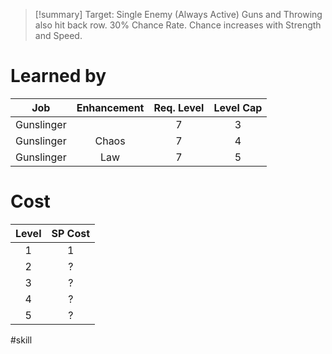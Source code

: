 >[!summary]
>Target: Single Enemy (Always Active)
>Guns and Throwing also hit back row.
>30% Chance Rate.
>Chance increases with Strength and Speed.
# Learned by
|    Job     | Enhancement | Req. Level | Level Cap |
|:----------:|:-----------:|:----------:|:---------:|
| Gunslinger |             |     7      |     3     |
| Gunslinger |    Chaos    |     7      |     4     |
| Gunslinger |     Law     |     7      |     5     | 
# Cost
| Level | SP Cost |
|:-----:|:-------:|
|   1   |    1    |
|   2   |    ?    |
|   3   |    ?    |
|   4   |    ?    |
|   5   |    ?    | 

#skill 